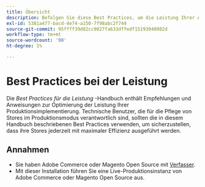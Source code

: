 ```yaml
---
title: Übersicht
description: Befolgen Sie diese Best Practices, um die Leistung Ihrer Adobe Commerce- oder Magento Open Source-Bereitstellung zu optimieren.
exl-id: 5381a477-bacd-4e74-a150-7f98abc2f744
source-git-commit: 95ffff39d82cc9027fa633dffedf15193040802d
workflow-type: tm+mt
source-wordcount: '98'
ht-degree: 1%

---
```


# Best Practices bei der Leistung

Die _Best Practices für die Leistung_ -Handbuch enthält Empfehlungen und Anweisungen zur Optimierung der Leistung Ihrer Produktionsimplementierung. Technische Benutzer, die für die Pflege von Stores im Produktionsmodus verantwortlich sind, sollten die in diesem Handbuch beschriebenen Best Practices verwenden, um sicherzustellen, dass ihre Stores jederzeit mit maximaler Effizienz ausgeführt werden.

## Annahmen

* Sie haben Adobe Commerce oder Magento Open Source mit [Verfasser](../installation/composer.md).
* Mit dieser Installation führen Sie eine Live-Produktionsinstanz von Adobe Commerce oder Magento Open Source aus.
